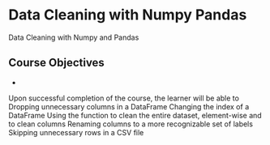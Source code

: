 # Data Cleaning with Numpy Pandas
 Data Cleaning with Numpy and Pandas


## Course Objectives
-
 Upon successful completion of the course, the learner will be able to 
 Dropping unnecessary columns in a DataFrame
 Changing the index of a DataFrame
 Using the function to clean the entire dataset, element-wise and to clean columns
 Renaming columns to a more recognizable set of labels
 Skipping unnecessary rows in a CSV file
